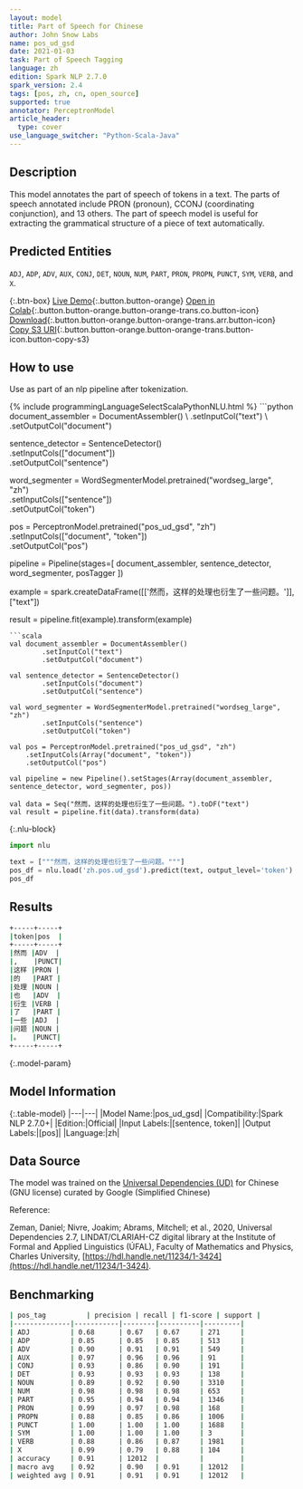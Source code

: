 ```yaml
---
layout: model
title: Part of Speech for Chinese
author: John Snow Labs
name: pos_ud_gsd
date: 2021-01-03
task: Part of Speech Tagging
language: zh
edition: Spark NLP 2.7.0
spark_version: 2.4
tags: [pos, zh, cn, open_source]
supported: true
annotator: PerceptronModel
article_header:
  type: cover
use_language_switcher: "Python-Scala-Java"
---
```


## Description

This model annotates the part of speech of tokens in a text. The parts of speech annotated include PRON (pronoun), CCONJ (coordinating conjunction), and 13 others. The part of speech model is useful for extracting the grammatical structure of a piece of text automatically.

## Predicted Entities

`ADJ`, `ADP`, `ADV`, `AUX`, `CONJ`, `DET`, `NOUN`, `NUM`, `PART`, `PRON`, `PROPN`, `PUNCT`, `SYM`, `VERB`, and `X`.

{:.btn-box}
[Live Demo](https://demo.johnsnowlabs.com/public/GRAMMAR_EN/){:.button.button-orange}
[Open in Colab](https://colab.research.google.com/github/JohnSnowLabs/spark-nlp-workshop/blob/master/tutorials/streamlit_notebooks/GRAMMAR_EN.ipynb){:.button.button-orange.button-orange-trans.co.button-icon}
[Download](https://s3.amazonaws.com/auxdata.johnsnowlabs.com/public/models/pos_ud_gsd_zh_2.7.0_2.4_1609699328856.zip){:.button.button-orange.button-orange-trans.arr.button-icon}
[Copy S3 URI](s3://auxdata.johnsnowlabs.com/public/models/pos_ud_gsd_zh_2.7.0_2.4_1609699328856.zip){:.button.button-orange.button-orange-trans.button-icon.button-copy-s3}

## How to use

Use as part of an nlp pipeline after tokenization.

<div class="tabs-box" markdown="1">
{% include programmingLanguageSelectScalaPythonNLU.html %}
```python
document_assembler = DocumentAssembler() \
    .setInputCol("text") \
    .setOutputCol("document")
    
sentence_detector = SentenceDetector()\
    .setInputCols(["document"])\
    .setOutputCol("sentence")
    
word_segmenter = WordSegmenterModel.pretrained("wordseg_large", "zh")\
        .setInputCols(["sentence"])\
        .setOutputCol("token")
        
pos = PerceptronModel.pretrained("pos_ud_gsd", "zh") \
    .setInputCols(["document", "token"]) \
    .setOutputCol("pos")

pipeline = Pipeline(stages=[
        document_assembler,
        sentence_detector,
        word_segmenter,
        posTagger
    ])

example = spark.createDataFrame([['然而，这样的处理也衍生了一些问题。']], ["text"])

result = pipeline.fit(example).transform(example)

```
```scala
val document_assembler = DocumentAssembler()
        .setInputCol("text")
        .setOutputCol("document")
        
val sentence_detector = SentenceDetector()
        .setInputCols("document")
        .setOutputCol("sentence")
        
val word_segmenter = WordSegmenterModel.pretrained("wordseg_large", "zh")
        .setInputCols("sentence")
        .setOutputCol("token")

val pos = PerceptronModel.pretrained("pos_ud_gsd", "zh")
    .setInputCols(Array("document", "token"))
    .setOutputCol("pos")

val pipeline = new Pipeline().setStages(Array(document_assembler, sentence_detector, word_segmenter, pos))

val data = Seq("然而，这样的处理也衍生了一些问题。").toDF("text")
val result = pipeline.fit(data).transform(data)
```

{:.nlu-block}
```python
import nlu

text = ["""然而，这样的处理也衍生了一些问题。"""]
pos_df = nlu.load('zh.pos.ud_gsd').predict(text, output_level='token')
pos_df
```

</div>

## Results

```bash
+-----+-----+
|token|pos  |
+-----+-----+
|然而 |ADV  |
|,    |PUNCT|
|这样 |PRON |
|的   |PART |
|处理 |NOUN |
|也   |ADV  |
|衍生 |VERB |
|了   |PART |
|一些 |ADJ  |
|问题 |NOUN |
|。   |PUNCT|
+-----+-----+
```

{:.model-param}
## Model Information

{:.table-model}
|---|---|
|Model Name:|pos_ud_gsd|
|Compatibility:|Spark NLP 2.7.0+|
|Edition:|Official|
|Input Labels:|[sentence, token]|
|Output Labels:|[pos]|
|Language:|zh|

## Data Source

The model was trained on the [Universal Dependencies (UD)](https://universaldependencies.org/) for Chinese (GNU license) curated by Google (Simplified Chinese)

Reference:

Zeman, Daniel; Nivre, Joakim; Abrams, Mitchell; et al., 2020, Universal Dependencies 2.7, LINDAT/CLARIAH-CZ digital library at the Institute of Formal and Applied Linguistics (ÚFAL), Faculty of Mathematics and Physics, Charles University, [https://hdl.handle.net/11234/1-3424](https://hdl.handle.net/11234/1-3424).

## Benchmarking

```bash
| pos_tag          | precision | recall | f1-score | support |
|--------------|-----------|--------|----------|---------|
| ADJ          | 0.68      | 0.67   | 0.67     | 271     |
| ADP          | 0.85      | 0.85   | 0.85     | 513     |
| ADV          | 0.90      | 0.91   | 0.91     | 549     |
| AUX          | 0.97      | 0.96   | 0.96     | 91      |
| CONJ         | 0.93      | 0.86   | 0.90     | 191     |
| DET          | 0.93      | 0.93   | 0.93     | 138     |
| NOUN         | 0.89      | 0.92   | 0.90     | 3310    |
| NUM          | 0.98      | 0.98   | 0.98     | 653     |
| PART         | 0.95      | 0.94   | 0.94     | 1346    |
| PRON         | 0.99      | 0.97   | 0.98     | 168     |
| PROPN        | 0.88      | 0.85   | 0.86     | 1006    |
| PUNCT        | 1.00      | 1.00   | 1.00     | 1688    |
| SYM          | 1.00      | 1.00   | 1.00     | 3       |
| VERB         | 0.88      | 0.86   | 0.87     | 1981    |
| X            | 0.99      | 0.79   | 0.88     | 104     |
| accuracy     | 0.91      | 12012  |          |         |
| macro avg    | 0.92      | 0.90   | 0.91     | 12012   |
| weighted avg | 0.91      | 0.91   | 0.91     | 12012   |
```
